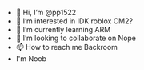 - 👋 Hi, I’m @pp1522
- 👀 I’m interested in IDK roblox CM2?
- 🌱 I’m currently learning ARM
- 💞️ I’m looking to collaborate on Nope
- 📫 How to reach me Backroom
- I'm Noob

<!---
pp1522/pp1522 is a ✨ special ✨ repository because its `README.md` (this file) appears on your GitHub profile.
You can click the Preview link to take a look at your changes.
--->
